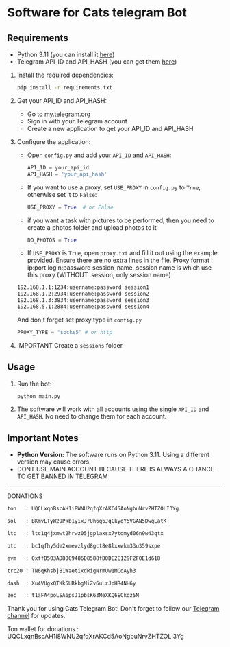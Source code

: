 
# Software for Cats telegram Bot

## Requirements
- Python 3.11 (you can install it [here](https://www.python.org/downloads/release/python-3110/))
- Telegram API_ID and API_HASH (you can get them [here](https://my.telegram.org/auth?to=apps))



1. Install the required dependencies:
   ```bash
   pip install -r requirements.txt
   ```

2. Get your API_ID and API_HASH:
   - Go to [my.telegram.org](https://my.telegram.org/auth?to=apps)
   - Sign in with your Telegram account
   - Create a new application to get your API_ID and API_HASH

3. Configure the application:
   - Open `config.py` and add your `API_ID` and `API_HASH`:
     ```python
     API_ID = your_api_id
     API_HASH = 'your_api_hash'
     ```

   - If you want to use a proxy, set `USE_PROXY` in `config.py` to `True`, otherwise set it to `False`:
     ```python
     USE_PROXY = True  # or False
     ```
  
   - if you want a task with pictures to be performed, then you need to create a photos folder and upload photos to it
      ```python
      DO_PHOTOS = True
      ```

   - If `USE_PROXY` is `True`, open `proxy.txt` and fill it out using the example provided. Ensure there are no extra lines in the file.
   Proxy format : ip:port:login:password session_name, session name is which use this proxy (WITHOUT .session, only session name)
   ```txt
   192.168.1.1:1234:username:password session1
   192.168.1.2:2934:username:password session2
   192.168.1.3:3834:username:password session3
   192.168.5.1:2884:username:password session4
   ```
   And don't forget set proxy type in `config.py`
   ```python
   PROXY_TYPE = "socks5" # or http
   ```

5. IMPORTANT Create a `sessions` folder



## Usage

1. Run the bot:
   ```bash
   python main.py
   ```

2. The software will work with all accounts using the single `API_ID` and `API_HASH`. No need to change them for each account.

## Important Notes

- **Python Version:** The software runs on Python 3.11. Using a different version may cause errors.
- DONT USE MAIN ACCOUNT BECAUSE THERE IS ALWAYS A CHANCE TO GET BANNED IN TELEGRAM


---

DONATIONS 
```txt
ton   : UQCLxqnBscAH1i8WNU2qfqXrAKCd5AoNgbuNrvZHTZOLI3Yg

sol   : BKmvLTyW29Pkb1yixJrUh6q6JgCkyqY5VGAN5DwgLatK

ltc   : ltc1q4jxmwt2hrwz05jgplaxsx7ytdmyd06n9w43qtx

btc   : bc1qfhy5de2xmewzlyd8gct8e8lxxwkm33u359sxpe

evm   : 0xffD503AD80C9486D8588fD0DE2E129F2F0E1d618

trc20 : TN6qKhsbjB1WaetixdRigNrmUw1MCqAyh3

dash  : Xu4VUgxQTKk5URkbgMiZv6uLzJpHR4NH6y

zec   : t1aFA4poLSA6psJ1pbsK63MeXKQ6ECkqz5M
```

Thank you for using Cats Telegram Bot! Don't forget to follow our [Telegram channel](https://t.me/petyasofts) for updates.

Ton wallet for donations : UQCLxqnBscAH1i8WNU2qfqXrAKCd5AoNgbuNrvZHTZOLI3Yg


